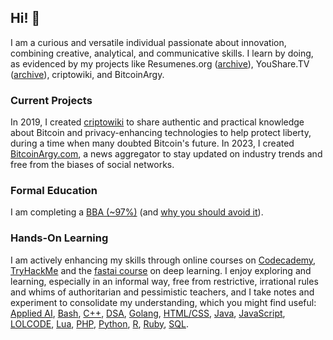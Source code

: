 ## Hi! 👋

I am a curious and versatile individual passionate about innovation, combining creative, analytical, and communicative skills. I learn by doing, as evidenced by my projects like Resumenes.org ([archive](https://web.archive.org/web/20151017093140/http://resumenes.org/)), YouShare.TV ([archive](https://web.archive.org/web/20180419095104/https://youshare.tv/)), criptowiki, and BitcoinArgy.

### Current Projects
In 2019, I created [criptowiki](https://criptowiki.com) to share authentic and practical knowledge about Bitcoin and privacy-enhancing technologies to help protect liberty, during a time when many doubted Bitcoin's future. In 2023, I created [BitcoinArgy.com](https://bitcoinargy.com), a news aggregator to stay updated on industry trends and free from the biases of social networks.

### Formal Education
I am completing a [BBA (~97%)](https://www.itba.edu.ar/grado/licenciatura-en-negocios-y-tecnologia/) (and [why you should avoid it](https://www.reddit.com/r/me_ITBA/comments/1k7o3mk/comment/mprwzh4/?context=3)).

### Hands-On Learning
I am actively enhancing my skills through online courses on [Codecademy](https://github.com/martinmorando/martinmorando/blob/main/courses.md), [TryHackMe](https://tryhackme.com/p/martinmorando) and the [fastai course](https://course.fast.ai/) on deep learning. I enjoy exploring and learning, especially in an informal way, free from restrictive, irrational rules and whims of authoritarian and pessimistic teachers, and I take notes and experiment to consolidate my understanding, which you might find useful: [Applied AI](https://github.com/martinmorando/applied-ai), [Bash](https://github.com/martinmorando/bash), [C++](https://github.com/martinmorando/cpp), [DSA](https://github.com/martinmorando/dsa), [Golang](https://github.com/martinmorando/golang), [HTML/CSS](https://github.com/martinmorando/htmlcss), [Java](https://github.com/martinmorando/java), [JavaScript](https://github.com/martinmorando/js), [LOLCODE](https://github.com/martinmorando/lolcode), [Lua](https://github.com/martinmorando/lua), [PHP](https://github.com/martinmorando/php), [Python](https://github.com/martinmorando/python), [R](https://github.com/martinmorando/r), [Ruby](https://github.com/martinmorando/ruby), [SQL](https://github.com/martinmorando/sql).

